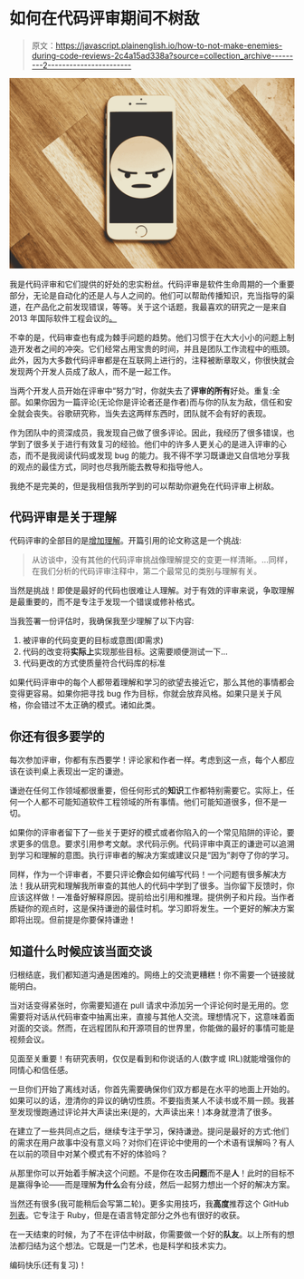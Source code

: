 # 如何在代码评审期间不树敌

> 原文：<https://javascript.plainenglish.io/how-to-not-make-enemies-during-code-reviews-2c4a15ad338a?source=collection_archive---------2----------------------->

![](img/938ab38af73283dc15d5d82dac3f973e.png)

我是代码评审和它们提供的好处的忠实粉丝。代码评审是软件生命周期的一个重要部分，无论是自动化的还是人与人之间的。他们可以帮助传播知识，充当指导的渠道，在产品化之前发现错误，等等。关于这个话题，我最喜欢的研究之一是来自 2013 年国际软件工程会议的[。](https://sback.it/publications/icse2013.pdf)

不幸的是，代码审查也有成为棘手问题的趋势。他们习惯于在大大小小的问题上制造开发者之间的冲突。它们经常占用宝贵的时间，并且是团队工作流程中的瓶颈。此外，因为大多数代码评审都是在互联网上进行的，注释被断章取义，你很快就会发现两个开发人员成了敌人，而不是一起工作。

当两个开发人员开始在评审中“努力”时，你就失去了**评审的所有**好处。重复:全部。如果你因为一篇评论(无论你是评论者还是作者)而与你的队友为敌，信任和安全就会丧失。谷歌研究称，当失去这两样东西时，团队就不会有好的表现。

作为团队中的资深成员，我发现自己做了很多评论。因此，我经历了很多错误，也学到了很多关于进行有效复习的经验。他们中的许多人更关心的是进入评审的心态，而不是我阅读代码或发现 bug 的能力。我不得不学习既谦逊又自信地分享我的观点的最佳方式，同时也尽我所能去教导和指导他人。

我绝不是完美的，但是我相信我所学到的可以帮助你避免在代码评审上树敌。

## 代码评审是关于理解

代码评审的全部目的是[增加理解](https://medium.com/@dangoslen/whats-the-point-to-code-reviews-anyway-e61edbfd2950)。开篇引用的论文称这是一个挑战:

> 从访谈中，没有其他的代码评审挑战像理解提交的变更一样清晰。…同样，在我们分析的代码评审注释中，第二个最常见的类别与理解有关。

当然是挑战！即使是最好的代码也很难让人理解。对于有效的评审来说，争取理解是最重要的，而不是专注于发现一个错误或修补格式。

当我签署一份评估时，我确保我至少理解了以下内容:

1.  被评审的代码变更的目标或意图(即需求)
2.  代码的改变将**实际上**实现那些目标。这需要顺便测试一下…
3.  代码更改的方式使质量符合代码库的标准

如果代码评审中的每个人都带着理解和学习的欲望去接近它，那么其他的事情都会变得更容易。如果你把寻找 bug 作为目标，你就会放弃风格。如果只是关于风格，你会错过不太正确的模式。诸如此类。

## 你还有很多要学的

每次参加评审，你都有东西要学！评论家和作者一样。考虑到这一点，每个人都应该在谈判桌上表现出一定的谦逊。

谦逊在任何工作领域都很重要，但任何形式的**知识**工作都特别需要它。实际上，任何一个人都不可能知道软件工程领域的所有事情。他们可能知道很多，但不是一切。

如果你的评审者留下了一些关于更好的模式或者你陷入的一个常见陷阱的评论，要求更多的信息。要求引用参考文献。求代码示例。代码评审中真正的谦逊可以追溯到学习和理解的意图。执行评审者的解决方案或建议只是“因为”剥夺了你的学习。

同样，作为一个评审者，不要只评论**你**会如何编写代码！一个问题有很多解决方法！我从研究和理解我所审查的其他人的代码中学到了很多。当你留下反馈时，你应该这样做！—准备好解释原因。提前给出引用和推理。提供例子和片段。当作者质疑你的观点时，这是保持谦逊的最佳时机。学习即将发生。一个更好的解决方案即将出现。但前提是你要保持谦逊！

## 知道什么时候应该当面交谈

归根结底，我们都知道沟通是困难的。网络上的交流更糟糕！你不需要一个链接就能明白。

当对话变得紧张时，你需要知道在 pull 请求中添加另一个评论何时是无用的。您需要将对话从代码审查中抽离出来，直接与其他人交流。理想情况下，这意味着面对面的交谈。然而，在远程团队和开源项目的世界里，你能做的最好的事情可能是视频会议。

见面至关重要！有研究表明，仅仅是看到和你说话的人(数字或 IRL)就能增强你的同情心和信任感。

一旦你们开始了离线对话，你首先需要确保你们双方都是在水平的地面上开始的。如果可以的话，澄清你的异议的确切性质。不要指责某人不读书或不屑一顾。我甚至发现慢跑通过评论并大声读出来(是的，大声读出来！)本身就澄清了很多。

在建立了一些共同点之后，继续专注于学习，保持谦逊。提问是最好的方式:他们的需求在用户故事中没有意义吗？对你们在评论中使用的一个术语有误解吗？有人在以前的项目中对某个模式有不好的体验吗？

从那里你可以开始着手解决这个问题。不是你在攻击**问题**而不是**人**！此时的目标不是赢得争论——而是理解**为什么**会有分歧，然后一起努力想出一个好的解决方案。

当然还有很多(我可能稍后会写第二轮)。更多实用技巧，我**高度**推荐这个 GitHub [列表](https://github.com/thoughtbot/guides/tree/master/code-review)。它专注于 Ruby，但是在语言特定部分之外也有很好的收获。

在一天结束的时候，为了不在评估中树敌，你需要做一个好的**队友**。以上所有的想法都归结为这个想法。它既是一门艺术，也是科学和技术实力。

编码快乐(还有复习)！